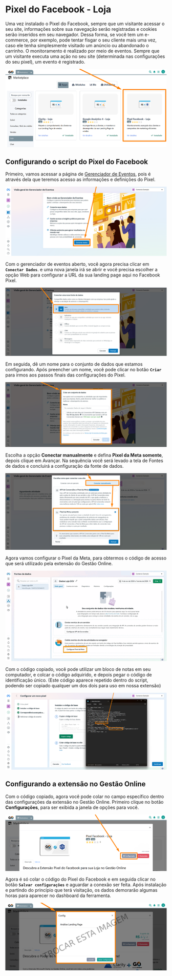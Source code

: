 # Pixel do Facebook - Loja

Uma vez instalado o Pixel do Facebook, sempre que um visitante acessar o seu site, informações sobre sua navegação serão registradas e cookies serão inseridos em seu navegador. Dessa forma, se você tem um e-commerce, por exemplo, pode tentar fisgar o seu cliente mais uma vez, caso ele tenha simplesmente visitado um anúncio ou abandonado o carrinho. 
O monitoramento é realizado por meio de eventos. Sempre que um visitante executa uma ação no seu site (determinada nas configurações do seu pixel), um evento é registrado. 

![](https://github.com/Gestao-Online/public-docs/blob/b599eb9ebe2b8f87b5c60651e5b0bc00929bd2ed/erp-v2/assets/marketplace/facebook_pixel_loja/extensao_facebook_pixel_01.png?raw=true)

## Configurando o script do Pixel do Facebook

Primeiro, vamos acessar a página de [Gerenciador de Eventos](https://business.facebook.com/events_manager2), pois é através dela que teremos acesso as informações e definições do Pixel.

![](https://github.com/Gestao-Online/public-docs/blob/b599eb9ebe2b8f87b5c60651e5b0bc00929bd2ed/erp-v2/assets/marketplace/facebook_pixel_loja/extensao_facebook_pixel_03.png?raw=true)

Com o gerenciador de eventos aberto, você agora precisa clicar em **`Conectar Dados`**. e uma nova janela irá se abrir e você precisa escolher a opção Web para configurar a URL da sua landing page aqui no Facebook Pixel.

![](https://github.com/Gestao-Online/public-docs/blob/b599eb9ebe2b8f87b5c60651e5b0bc00929bd2ed/erp-v2/assets/marketplace/facebook_pixel_loja/extensao_facebook_pixel_04.png?raw=true)

Em seguida, dê um nome para o conjunto de dados que estamos configurando. Após preencher um nome, você pode clicar no botão **`Criar`** para irmos aos passos finais das configurações do Pixel.

![](https://github.com/Gestao-Online/public-docs/blob/b599eb9ebe2b8f87b5c60651e5b0bc00929bd2ed/erp-v2/assets/marketplace/facebook_pixel_loja/extensao_facebook_pixel_05.png?raw=true)

Escolha a opção **Conectar manualmente** e defina **Pixel da Meta somente**, depois clique em Avançar. Na sequência você será levado a tela de Fontes de dados e concluirá a configuração da fonte de dados.

![](https://github.com/Gestao-Online/public-docs/blob/b599eb9ebe2b8f87b5c60651e5b0bc00929bd2ed/erp-v2/assets/marketplace/facebook_pixel_loja/extensao_facebook_pixel_06.png?raw=true)

Agora vamos configurar o Pixel da Meta, para obtermos o código de acesso que será utilizado pela extensão do Gestão Online.

![](https://github.com/Gestao-Online/public-docs/blob/b599eb9ebe2b8f87b5c60651e5b0bc00929bd2ed/erp-v2/assets/marketplace/facebook_pixel_loja/extensao_facebook_pixel_07.gif?raw=true)

Com o código copiado, você pode utilizar um bloco de notas em seu computador, e colcar o código adquirido, e depois pegar o código de identificação único. (Este código aparece repetido dentro do script, podendo ser copiado qualquer um dos dois para uso em nossa extensão)

![](https://github.com/Gestao-Online/public-docs/blob/b599eb9ebe2b8f87b5c60651e5b0bc00929bd2ed/erp-v2/assets/marketplace/facebook_pixel_loja/extensao_facebook_pixel_08.png?raw=true)

## Configurando a extensão no Gestão Online

Com o código copiado, agora você pode colar no campo específico dentro das configurações da extensão no Gestão Online. Primeiro clique no botão **Configurações**, para ser exibida a janela de opções para você.

![](https://github.com/Gestao-Online/public-docs/blob/b599eb9ebe2b8f87b5c60651e5b0bc00929bd2ed/erp-v2/assets/marketplace/facebook_pixel_loja/extensao_facebook_pixel_09.png?raw=true)

Agora é só colar o código do Pixel do Facebook e em seguida clicar no botão **`Salvar configurações`** e aguardar a conexão ser feita. Após instalação e partindo do princípio que terá visitação, os dados demorarão algumas horas para aparecer no dashboard da ferramenta.

![](https://github.com/Gestao-Online/public-docs/blob/98b0725276398cdddc6226354d56b427d2ce8fc1/erp-v2/assets/marketplace/clarity_loja/extensao_clarity_loja_06.png?raw=true)